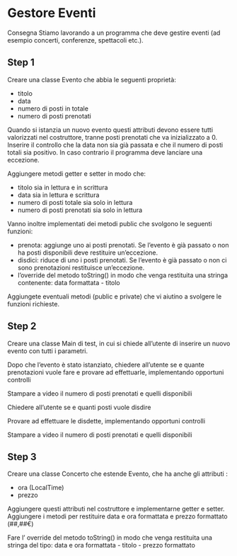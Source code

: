 # Gestore Eventi

Consegna
Stiamo lavorando a un programma che deve gestire eventi (ad esempio concerti, conferenze, spettacoli etc.).

## Step 1

Creare una classe Evento che abbia le seguenti proprietà:
- titolo
- data
- numero di posti in totale
- numero di posti prenotati
  
Quando si istanzia un nuovo evento questi attributi devono essere tutti valorizzati nel costruttore, tranne posti prenotati che va inizializzato a 0.
Inserire il controllo che la data non sia già passata e che il numero di posti totali sia positivo. In caso contrario il programma deve lanciare una eccezione.

Aggiungere metodi getter e setter in modo che:
- titolo sia in lettura e in scrittura
- data sia in lettura e scrittura
- numero di posti totale sia solo in lettura
- numero di posti prenotati sia solo in lettura

Vanno inoltre implementati dei metodi public che svolgono le seguenti funzioni:
- prenota: aggiunge uno ai posti prenotati. Se l’evento è già passato o non ha posti disponibili deve restituire un’eccezione.
- disdici: riduce di uno i posti prenotati. Se l’evento è già passato o non ci sono prenotazioni restituisce un’eccezione.
- l’override del metodo toString() in modo che venga restituita una stringa contenente: data formattata - titolo
  
Aggiungete eventuali metodi (public e private) che vi aiutino a svolgere le funzioni richieste.

## Step 2

Creare una classe Main di test, in cui si chiede all’utente di inserire un nuovo evento con tutti i parametri.

Dopo che l’evento è stato istanziato, chiedere all’utente se e quante prenotazioni vuole fare e provare ad effettuarle, implementando opportuni controlli

Stampare a video il numero di posti prenotati e quelli disponibili

Chiedere all’utente se e quanti posti vuole disdire

Provare ad effettuare le disdette, implementando opportuni controlli

Stampare a video il numero di posti prenotati e quelli disponibili

## Step 3

Creare una classe Concerto che estende Evento, che ha anche gli attributi :
- ora (LocalTime)
- prezzo
  
Aggiungere questi attributi nel costruttore e implementarne getter e setter.
Aggiungere i metodi per restituire data e ora formattata e prezzo formattato (##,##€)

Fare l’ override del metodo toString() in modo che venga restituita una stringa del tipo: data e ora formattata - titolo - prezzo formattato
